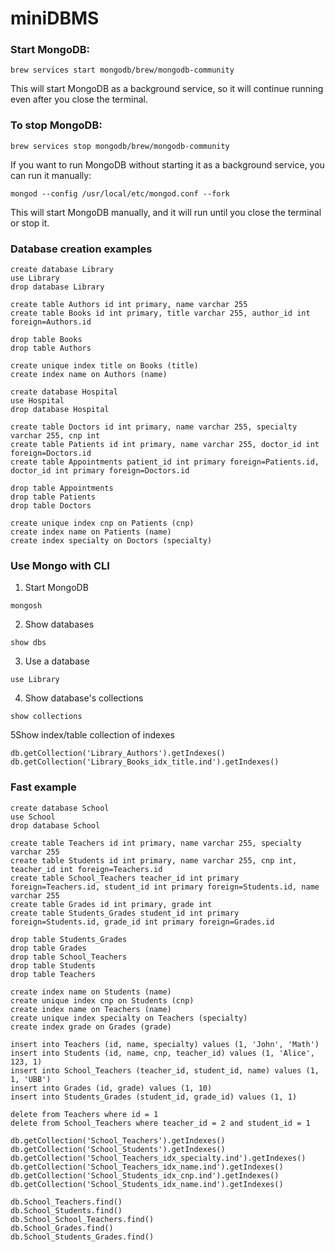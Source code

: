 # miniDBMS

### Start MongoDB:

```
brew services start mongodb/brew/mongodb-community
```

This will start MongoDB as a background service, so it will continue running even after you close the terminal.

### To stop MongoDB:

```
brew services stop mongodb/brew/mongodb-community
```

If you want to run MongoDB without starting it as a background service, you can run it manually:

```
mongod --config /usr/local/etc/mongod.conf --fork
```

This will start MongoDB manually, and it will run until you close the terminal or stop it.

### Database creation examples

```
create database Library
use Library
drop database Library

create table Authors id int primary, name varchar 255
create table Books id int primary, title varchar 255, author_id int foreign=Authors.id

drop table Books
drop table Authors

create unique index title on Books (title)
create index name on Authors (name)
```

```
create database Hospital
use Hospital
drop database Hospital

create table Doctors id int primary, name varchar 255, specialty varchar 255, cnp int
create table Patients id int primary, name varchar 255, doctor_id int foreign=Doctors.id
create table Appointments patient_id int primary foreign=Patients.id, doctor_id int primary foreign=Doctors.id

drop table Appointments
drop table Patients
drop table Doctors

create unique index cnp on Patients (cnp)
create index name on Patients (name)
create index specialty on Doctors (specialty)
```

### Use Mongo with CLI

1. Start MongoDB

```
mongosh
```

2. Show databases

```
show dbs
```

3. Use a database

```
use Library
```

4. Show database's collections

```
show collections
```

5Show index/table collection of indexes

```
db.getCollection('Library_Authors').getIndexes()
db.getCollection('Library_Books_idx_title.ind').getIndexes()
```

### Fast example

```
create database School
use School
drop database School

create table Teachers id int primary, name varchar 255, specialty varchar 255
create table Students id int primary, name varchar 255, cnp int, teacher_id int foreign=Teachers.id
create table School_Teachers teacher_id int primary foreign=Teachers.id, student_id int primary foreign=Students.id, name varchar 255
create table Grades id int primary, grade int
create table Students_Grades student_id int primary foreign=Students.id, grade_id int primary foreign=Grades.id

drop table Students_Grades
drop table Grades
drop table School_Teachers
drop table Students
drop table Teachers

create index name on Students (name)
create unique index cnp on Students (cnp)
create index name on Teachers (name)
create unique index specialty on Teachers (specialty)
create index grade on Grades (grade)
```

```
insert into Teachers (id, name, specialty) values (1, 'John', 'Math')
insert into Students (id, name, cnp, teacher_id) values (1, 'Alice', 123, 1)
insert into School_Teachers (teacher_id, student_id, name) values (1, 1, 'UBB')
insert into Grades (id, grade) values (1, 10)
insert into Students_Grades (student_id, grade_id) values (1, 1)
```

```
delete from Teachers where id = 1
delete from School_Teachers where teacher_id = 2 and student_id = 1
```

```
db.getCollection('School_Teachers').getIndexes()
db.getCollection('School_Students').getIndexes()
db.getCollection('School_Teachers_idx_specialty.ind').getIndexes()
db.getCollection('School_Teachers_idx_name.ind').getIndexes()
db.getCollection('School_Students_idx_cnp.ind').getIndexes()
db.getCollection('School_Students_idx_name.ind').getIndexes()
```

```
db.School_Teachers.find()
db.School_Students.find()
db.School_School_Teachers.find()
db.School_Grades.find()
db.School_Students_Grades.find()
```